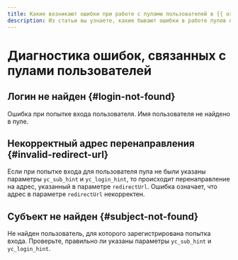 ```yaml
---
title: Какие возникают ошибки при работе с пулами пользователей в {{ org-full-name }}
description: Из статьи вы узнаете, какие бывают ошибки в работе пулов пользователей.
---
```


# Диагностика ошибок, связанных с пулами пользователей

## Логин не найден {#login-not-found}

Ошибка при попытке входа пользователя. Имя пользователя не найдено в пуле.

## Некорректный адрес перенаправления {#invalid-redirect-url}

Если при попытке входа для пользователя пула не были указаны параметры `yc_sub_hint` и `yc_login_hint`, то происходит перенаправление на адрес, указанный в параметре `redirectUrl`. Ошибка означает, что адрес в параметре `redirectUrl` некорректен.

## Субъект не найден {#subject-not-found}

Не найден пользователь, для которого зарегистрирована попытка входа. Проверьте, правильно ли указаны параметры `yc_sub_hint` и `yc_login_hint`.
